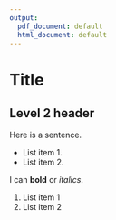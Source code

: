 ```yaml
---
output:
  pdf_document: default
  html_document: default
---
```

# Title

## Level 2 header
Here is a sentence.

- List item 1.
- List item 2.

I can **bold** or *italics*.

1. List item 1
2. List item 2

